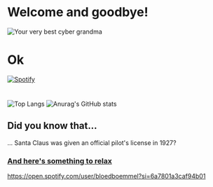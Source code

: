 # Welcome and goodbye!
![Your very best cyber grandma](https://thekenyonthrill.files.wordpress.com/2013/10/44-grandma-computer-e1381195849436.jpg)
# Ok
[![Spotify](https://novatorem-amber-nine.vercel.app/api/spotify)](https://open.spotify.com/user/6a7801a3caf94b01)
#
![Top Langs](https://letstrys-bloedboemmel.vercel.app/api/top-langs/?username=bloedboemmel)
![Anurag's GitHub stats](https://letstrys-bloedboemmel.vercel.app/api?username=bloedboemmel&show_icons=true&theme=radical)
## Did you know that...
... Santa Claus was given an official pilot's license in 1927?
### [And here's something to relax](http://www.5z8.info/open.exe_h2n6lk_worm)
https://open.spotify.com/user/bloedboemmel?si=6a7801a3caf94b01
